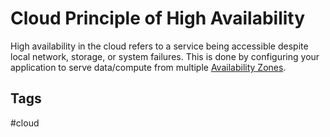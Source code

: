 # Cloud Principle of High Availability

High availability in the cloud refers to a service being accessible despite local network, storage, or system failures. This is done by configuring your application to serve data/compute from multiple [Availability Zones](https://github.com/EliotKhachi//publicZk/tree/main/202309120416).  

## Tags
#cloud
